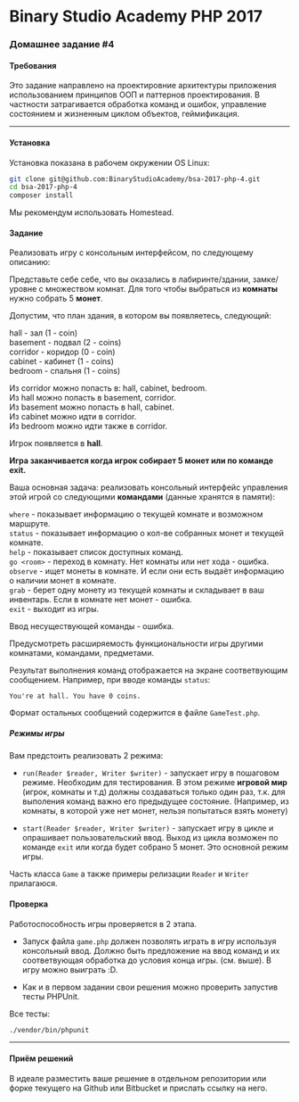 Binary Studio Academy PHP 2017
====

### Домашнее задание #4

#### Требования
Это задание направлено на проектировние архитектуры приложения использованием
принципов ООП и паттернов проектирования. В частности затрагивается обработка
команд и ошибок, управление состоянием и жизненным циклом объектов, геймификация.


***

#### Установка

Установка показана в рабочем окружении OS Linux:

```bash
git clone git@github.com:BinaryStudioAcademy/bsa-2017-php-4.git
cd bsa-2017-php-4
composer install
```

Мы рекомендум использовать Homestead.

#### Задание

Реализовать игру с консольным интерфейсом, по следующему описанию:

Представьте себе себе, что вы оказались в лабиринте/здании, замке/уровне с множеством комнат.
Для того чтобы выбраться из **комнаты** нужно собрать 5 **монет**.

Допустим, что план здания, в котором вы появляетесь, следующий:

hall - зал (1 - coin)  
basement - подвал (2 - coins)  
corridor - коридор (0 - coin)  
cabinet - кабинет (1 - coins)  
bedroom - спальня (1 - coins)  

Из corridor можно попасть в: hall, cabinet, bedroom.  
Из hall можно попасть в basement, corridor.  
Из basement можно попасть в hall, cabinet.  
Из cabinet можно идти в corridor.  
Из bedroom можно идти также в corridor.  

Игрок появляется в **hall**.

**Игра заканчивается когда игрок собирает 5 монет или по команде exit.**

Ваша основная задача: реализовать консольный интерфейс управления этой игрой со следующими
**командами** (данные хранятся в памяти):  

`where` - показывает информацию о текущей комнате и возможном маршруте.  
`status` - показывает информацию о кол-ве собранных монет и текущей комнате.  
`help` - показывает список доступных команд.  
`go <room>` - переход в комнату. Нет комнаты или нет хода - ошибка.  
`observe` - ищет монеты в комнате. И если они есть выдаёт информацию о наличии монет в комнате.  
`grab` - берет одну монету из текущей комнаты и складывает в ваш инвентарь. Если в комнате нет монет - ошибка.  
`exit` - выходит из игры.  

Ввод несуществующей команды - ошибка.

Предусмотреть расширяемость функциональности игры другими комнатами, командами, предметами.

Результат выполнения команд отображается на экране соответвующим сообщением.
Например, при вводе команды `status`:

`You're at hall. You have 0 coins.`

Формат остальных сообщений содержится в файле `GameTest.php`.

##### Режимы игры

Вам предстоить реализовать 2 режима:

* `run(Reader $reader, Writer $writer)` - запускает игру в пошаговом режиме.
Необходим для тестирования. В этом режиме **игровой мир** (игрок, комнаты и т.д)
должны создаваться только один раз, т.к. для выполения команд важно его предыдущее состояние. (Например, из комнаты, в которой уже нет монет, нельзя попытаться взять монету)

* `start(Reader $reader, Writer $writer)` - запускает игру в цикле и опрашивает пользовательский ввод.
Выход из цикла возможен по команде `exit` или когда будет собрано 5 монет.
Это основной режим игры.

Часть класса `Game` а также примеры релизации `Reader` и `Writer` прилагаюся.


#### Проверка

Работоспособность игры проверяется в 2 этапа.

* Запуск файла `game.php` должен позволять играть в игру используя консольный ввод.
Должно быть предложение на ввод команд и их соответвующая обработка до условия конца игры.
(см. выше). В игру можно выиграть :D.

* Как и в первом задании свои решения можно проверить запустив тесты PHPUnit.

Все тесты:

```bash
./vendor/bin/phpunit
```
***

#### Приём решений

В идеале разместить ваше решение в отдельном репозитории или форке текущего на Github или Bitbucket
и прислать ссылку на него.
